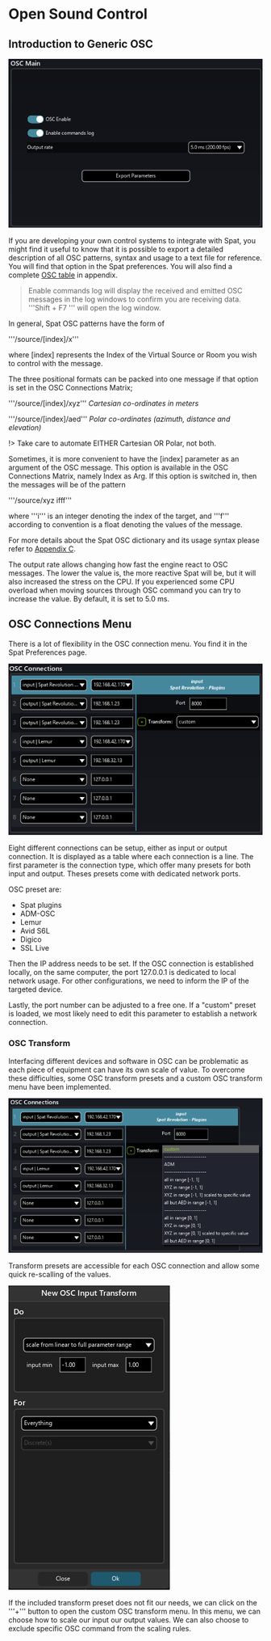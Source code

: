 # Open Sound Control
## Introduction to Generic OSC

![](include/SpatRevolution_UserGuide_-197.png)

If you are developing your own control systems to integrate with Spat, you might find it useful to know that it is possible to export a detailed description of all OSC patterns, syntax and usage to a text file for reference. 
You will find that option in the Spat preferences.
You will also find a complete [OSC table](Appendix_C_OSC_Table.md) in appendix.

> Enable commands log will display the received and emitted OSC messages in the log windows to confirm you are receiving data. '''Shift + F7 ''' will open the log window.

In general, Spat OSC patterns have the form of

'''/source/[index]/x'''

where [index] represents the Index of the Virtual Source or Room you wish to control with the message.

The three positional formats can be packed into one message if that option is set in the OSC Connections Matrix;

'''/source/[index]/xyz''' _Cartesian co-ordinates in meters_

'''/source/[index]/aed''' _Polar co-ordinates (azimuth, distance and elevation)_

!> Take care to automate EITHER Cartesian OR Polar, not both.

Sometimes, it is more convenient to have the [index] parameter as an argument of the OSC message. 
This option is available in the OSC Connections Matrix, namely Index as Arg. 
If this option is switched in, then the messages will be of the pattern

'''/source/xyz ifff'''

where '''i''' is an integer denoting the index of the target, and '''f''' according to convention is a float denoting the values of the message.

For more details about the Spat OSC dictionary and its usage syntax please refer to [Appendix C](Appendix_C_OSC_Table.md).

The output rate allows changing how fast the engine react to OSC messages.
The lower the value is, the more reactive Spat will be, but it will also increased the stress on the CPU.
If you experienced some CPU overload when moving sources through OSC command you can try to increase the value.
By default, it is set to 5.0 ms.

## OSC Connections Menu

There is a lot of flexibility in the OSC connection menu. You find it in the Spat Preferences page. 

![](include/SpatRevolution_UserGuide_-195.png)

Eight different connections can be setup, either as input or output connection. It is displayed as a table where each connection is a line. The first parameter is the connection type, which offer many presets for both input and output. Theses presets come with dedicated network ports.

OSC preset are:
- Spat plugins
- ADM-OSC
- Lemur
- Avid S6L
- Digico
- SSL Live

Then the IP address needs to be set. 
If the OSC connection is established locally, on the same computer, the port 127.0.0.1 is dedicated to local network usage. 
For other configurations, we need to inform the IP of the targeted device.

Lastly, the port number can be adjusted to a free one. 
If a "custom" preset is loaded, we most likely need to edit this parameter to establish a network connection.

### OSC Transform

Interfacing different devices and software in OSC can be problematic as each piece of equipment can have its own scale of value.
To overcome these difficulties, some OSC transform presets and a custom OSC transform menu have been implemented.

![](include/SpatRevolution_OSC_Input_Transform2.png)

Transform presets are accessible for each OSC connection and allow some quick re-scalling of the values.

![](include/SpatRevolution_OSC_Input_Transform.png)

If the included transform preset does not fit our needs, we can click on the '''+''' button to open the custom OSC transform menu.
In this menu, we can choose how to scale our input our output values. We can also choose to exclude specific OSC command from the scaling rules.